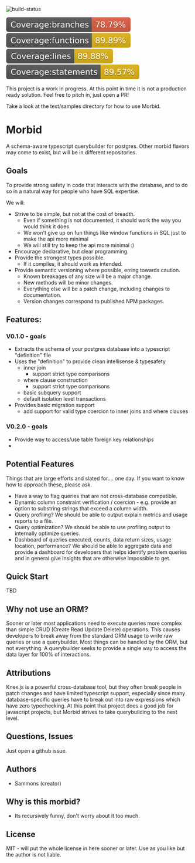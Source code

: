 ![build-status](https://travis-ci.org/Sammons/morbid.svg?branch=master)

![branches](./coverage/badge-branches.svg)
![functions](./coverage/badge-functions.svg)
![lines](./coverage/badge-lines.svg)
![statements](./coverage/badge-statements.svg)

This project is a work in progress. At this point in time it is not a production ready solution. Feel free to pitch in, just open a PR!

Take a look at the test/samples directory for how to use Morbid.

# Morbid

A schema-aware typescript querybuilder for postgres. Other morbid flavors may come to exist, but will be in different repositories.

## Goals

To provide strong safety in code that interacts with the database, and to do so in a natural way for people who have SQL expertise.

We will:

* Strive to be simple, but not at the cost of breadth.
  + Even if something is not documented, it should work the way you would think it does
  + We won't give up on fun things like window functions in SQL just to make the api more minimal
  + We will still try to keep the api more minimal :)
* Encourage declarative, but clear programming.
* Provide the strongest types possible.
  + If it compiles, it should work as intended.
* Provide semantic versioning where possible, erring towards caution.
  + Known breakages of any size will be a major change.
  + New methods will be minor changes.
  + Everything else will be a patch change, including changes to documentation.
  + Version changes correspond to published NPM packages.

## Features:

### V0.1.0 - goals

* Extracts the schema of your postgres database into a typescript "definition" file
* Uses the "definition" to provide clean intellisense & typesafety
  - inner join 
    + support strict type comparisons
  - where clause construction
    + support strict type comparisons
  - basic subquery support
  - default isolation level transactions
* Provides basic migration support
  - add support for valid type coercion to inner joins and where clauses
### V0.2.0 - goals

* Provide way to access/use table foreign key relationships
* 

## Potential Features

Things that are large efforts and slated for.... one day. If you want to know how to approach these, please ask.

* Have a way to flag queries that are not cross-database compatible.
* Dynamic column constraint verification / coercion - e.g. provide an option to substring strings that exceed a column width.
* Query profiling? We should be able to output explain metrics and usage reports to a file.
* Query optimization? We should be able to use profiling output to internally optimize queries.
* Dashboard of queries executed, counts, data return sizes, usage location, performance? We should be able to aggregate data and provide a dashboard for developers that helps identify problem queries and in general give insights that are otherwise impossible to get.

## Quick Start

TBD

## Why not use an ORM?

Sooner or later most applications need to execute queries more complex than simple CRUD (Create Read Update Delete) operations. This causes developers to break away from the standard ORM usage to write raw queries or use a querybuilder. Most things can be handled by the ORM, but not everything. A querybuilder seeks to provide a single way to access the data layer for 100% of interactions.

## Attributions

Knex.js is a powerful cross-database tool, but they often break people in patch changes and have limited typescript support, especially since many database-specific queries have to break out into raw expressions which have zero typechecking. At this point that project does a good job for javascript projects, but Morbid strives to take querybuilding to the next level.

## Questions, Issues

Just open a github issue.

## Authors

- Sammons (creator)

## Why is this morbid?

- Its recursively funny, don't worry about it too much.

## License

MIT - will put the whole license in here sooner or later. Use as you like but the author is not liable.
